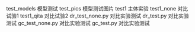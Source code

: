 test_models 模型测试
test_pics 模型测试图片
test1 主体实验
test1_none 对比试验1
test1_qita 对比试验2
dr_test_none.py 对比实验测试
dr_test.py 对比实验测试
gc_test_none.py 对比实验测试
gc_test.py 对比实验测试
